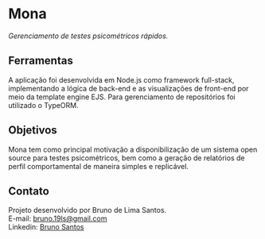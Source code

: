 # Mona
*Gerenciamento de testes psicométricos rápidos.*

## Ferramentas

A aplicação foi desenvolvida em Node.js como framework full-stack, implementando a lógica de back-end e as visualizações de front-end por meio da template engine EJS. Para gerenciamento de repositórios foi utilizado o TypeORM.

## Objetivos

Mona tem como principal motivação a disponibilização de um sistema open source para testes psicométricos, bem como a geração de relatórios de perfil comportamental de maneira simples e replicável.

## Contato

Projeto desenvolvido por Bruno de Lima Santos.<br>
E-mail: bruno.19ls@gmail.com<br>
Linkedin: [Bruno Santos](https://www.linkedin.com/in/bruno-santos/)
